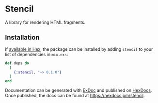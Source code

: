 # Stencil

A library for rendering HTML fragments.

## Installation

If [available in Hex](https://hex.pm/docs/publish), the package can be installed
by adding `stencil` to your list of dependencies in `mix.exs`:

```elixir
def deps do
  [
    {:stencil, "~> 0.1.0"}
  ]
end
```

Documentation can be generated with [ExDoc](https://github.com/elixir-lang/ex_doc)
and published on [HexDocs](https://hexdocs.pm). Once published, the docs can
be found at <https://hexdocs.pm/stencil>.

